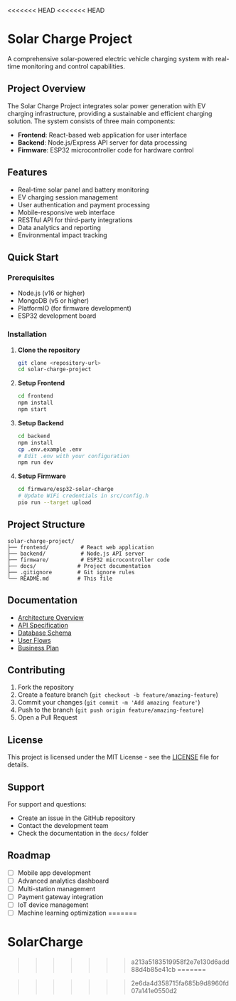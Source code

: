 <<<<<<< HEAD
<<<<<<< HEAD
# Solar Charge Project

A comprehensive solar-powered electric vehicle charging system with real-time monitoring and control capabilities.

## Project Overview

The Solar Charge Project integrates solar power generation with EV charging infrastructure, providing a sustainable and efficient charging solution. The system consists of three main components:

- **Frontend**: React-based web application for user interface
- **Backend**: Node.js/Express API server for data processing
- **Firmware**: ESP32 microcontroller code for hardware control

## Features

- Real-time solar panel and battery monitoring
- EV charging session management
- User authentication and payment processing
- Mobile-responsive web interface
- RESTful API for third-party integrations
- Data analytics and reporting
- Environmental impact tracking

## Quick Start

### Prerequisites

- Node.js (v16 or higher)
- MongoDB (v5 or higher)
- PlatformIO (for firmware development)
- ESP32 development board

### Installation

1. **Clone the repository**
   ```bash
   git clone <repository-url>
   cd solar-charge-project
   ```

2. **Setup Frontend**
   ```bash
   cd frontend
   npm install
   npm start
   ```

3. **Setup Backend**
   ```bash
   cd backend
   npm install
   cp .env.example .env
   # Edit .env with your configuration
   npm run dev
   ```

4. **Setup Firmware**
   ```bash
   cd firmware/esp32-solar-charge
   # Update WiFi credentials in src/config.h
   pio run --target upload
   ```

## Project Structure

```
solar-charge-project/
├── frontend/          # React web application
├── backend/           # Node.js API server
├── firmware/          # ESP32 microcontroller code
├── docs/             # Project documentation
├── .gitignore        # Git ignore rules
└── README.md         # This file
```

## Documentation

- [Architecture Overview](docs/architecture.md)
- [API Specification](docs/api-spec.md)
- [Database Schema](docs/database-schema.md)
- [User Flows](docs/user-flows.md)
- [Business Plan](docs/business-plan.md)

## Contributing

1. Fork the repository
2. Create a feature branch (`git checkout -b feature/amazing-feature`)
3. Commit your changes (`git commit -m 'Add amazing feature'`)
4. Push to the branch (`git push origin feature/amazing-feature`)
5. Open a Pull Request

## License

This project is licensed under the MIT License - see the [LICENSE](LICENSE) file for details.

## Support

For support and questions:
- Create an issue in the GitHub repository
- Contact the development team
- Check the documentation in the `docs/` folder

## Roadmap

- [ ] Mobile app development
- [ ] Advanced analytics dashboard
- [ ] Multi-station management
- [ ] Payment gateway integration
- [ ] IoT device management
- [ ] Machine learning optimization 
=======
# SolarCharge
>>>>>>> a213a5183519958f2e7e130d6add88d4b85e41cb
=======

>>>>>>> 2e6da4d358715fa685b9d8960fd07a141e0550d2
